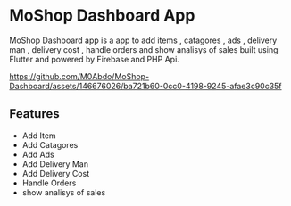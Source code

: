 # MoShop Dashboard App

MoShop Dashboard app is a app to add items , catagores , ads , delivery man , delivery cost , handle orders and show analisys of sales built using Flutter and powered by Firebase and PHP Api.

https://github.com/M0Abdo/MoShop-Dashboard/assets/146676026/ba721b60-0cc0-4198-9245-afae3c90c35f

## Features
- Add Item
- Add Catagores
- Add Ads
- Add Delivery Man
- Add Delivery Cost
- Handle Orders
- show analisys of sales
